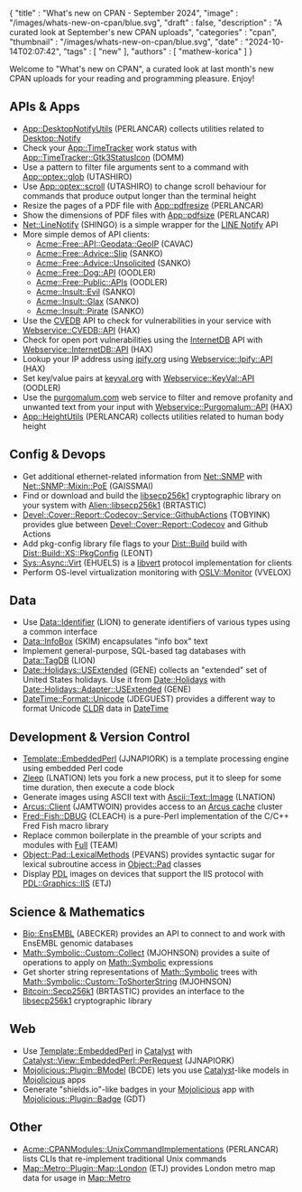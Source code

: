 {
   "title" : "What's new on CPAN - September 2024",
   "image" : "/images/whats-new-on-cpan/blue.svg",
   "draft" : false,
   "description" : "A curated look at September's new CPAN uploads",
   "categories" : "cpan",
   "thumbnail" : "/images/whats-new-on-cpan/blue.svg",
   "date" : "2024-10-14T02:07:42",
   "tags" : [
      "new"
   ],
   "authors" : [
      "mathew-korica"
   ]
}


Welcome to "What's new on CPAN", a curated look at last month's new CPAN uploads for your reading and programming pleasure. Enjoy!

APIs & Apps
-----------
* [App::DesktopNotifyUtils](https://metacpan.org/pod/App::DesktopNotifyUtils) (PERLANCAR) collects utilities related to [Desktop::Notify](https://metacpan.org/pod/Desktop::Notify)
* Check your [App::TimeTracker](https://metacpan.org/pod/App::TimeTracker) work status with [App::TimeTracker::Gtk3StatusIcon](https://metacpan.org/pod/App::TimeTracker::Gtk3StatusIcon) (DOMM)
* Use a pattern to filter file arguments sent to a command with [App::optex::glob](https://metacpan.org/pod/App::optex::glob) (UTASHIRO)
* Use [App::optex::scroll](https://metacpan.org/pod/App::optex::scroll) (UTASHIRO) to change scroll behaviour for commands that produce output longer than the terminal height
* Resize the pages of a PDF file with [App::pdfresize](https://metacpan.org/pod/App::pdfresize) (PERLANCAR)
* Show the dimensions of PDF files with [App::pdfsize](https://metacpan.org/pod/App::pdfsize) (PERLANCAR)
* [Net::LineNotify](https://metacpan.org/pod/Net::LineNotify) (SHINGO) is a simple wrapper for the [LINE Notify](https://notify-bot.line.me) API
* More simple demos of API clients:
	* [Acme::Free::API::Geodata::GeoIP](https://metacpan.org/pod/Acme::Free::API::Geodata::GeoIP) (CAVAC)
	* [Acme::Free::Advice::Slip](https://metacpan.org/pod/Acme::Free::Advice::Slip) (SANKO)
	* [Acme::Free::Advice::Unsolicited](https://metacpan.org/pod/Acme::Free::Advice::Unsolicited) (SANKO)
	* [Acme::Free::Dog::API](https://metacpan.org/pod/Acme::Free::Dog::API) (OODLER)
	* [Acme::Free::Public::APIs](https://metacpan.org/pod/Acme::Free::Public::APIs) (OODLER)
	* [Acme::Insult::Evil](https://metacpan.org/pod/Acme::Insult::Evil) (SANKO)
	* [Acme::Insult::Glax](https://metacpan.org/pod/Acme::Insult::Glax) (SANKO)
	* [Acme::Insult::Pirate](https://metacpan.org/pod/Acme::Insult::Pirate) (SANKO)
* Use the [CVEDB](https://cvedb.shodan.io/) API to check for vulnerabilities in your service with [Webservice::CVEDB::API](https://metacpan.org/pod/Webservice::CVEDB::API) (HAX)
* Check for open port vulnerabilities using the [InternetDB](https://internetdb.shodan.io/) API with [Webservice::InternetDB::API](https://metacpan.org/pod/Webservice::InternetDB::API) (HAX)
* Lookup your IP address using [ipify.org](https://www.ipify.org) using [Webservice::Ipify::API](https://metacpan.org/pod/Webservice::Ipify::API) (HAX)
* Set key/value pairs at [keyval.org](https://keyval.org) with [Webservice::KeyVal::API](https://metacpan.org/pod/Webservice::KeyVal::API) (OODLER)
* Use the [purgomalum.com](https://www.purgomalum.com/) web service to filter and remove profanity and unwanted text from your input with [Webservice::Purgomalum::API](https://metacpan.org/pod/Webservice::Purgomalum::API) (HAX)
* [App::HeightUtils](https://metacpan.org/pod/App::HeightUtils) (PERLANCAR) collects utilities related to human body height


Config & Devops
---------------
* Get additional ethernet-related information from [Net::SNMP](https://metacpan.org/pod/Net::SNMP) with [Net::SNMP::Mixin::PoE](https://metacpan.org/pod/Net::SNMP::Mixin::PoE) (GAISSMAI)
* Find or download and build the [libsecp256k1](https://github.com/bitcoin-core/secp256k1) cryptographic library on your system with [Alien::libsecp256k1](https://metacpan.org/pod/Alien::libsecp256k1) (BRTASTIC)
* [Devel::Cover::Report::Codecov::Service::GithubActions](https://metacpan.org/pod/Devel::Cover::Report::Codecov::Service::GithubActions) (TOBYINK) provides glue between [Devel::Cover::Report::Codecov](https://metacpan.org/pod/Devel::Cover::Report::Codecov) and Github Actions
* Add pkg-config library file flags to your [Dist::Build](https://metacpan.org/pod/Dist::Build) build with [Dist::Build::XS::PkgConfig](https://metacpan.org/pod/Dist::Build::XS::PkgConfig) (LEONT)
* [Sys::Async::Virt](https://metacpan.org/pod/Sys::Async::Virt) (EHUELS) is a [libvert](https://libvirt.org) protocol implementation for clients
* Perform OS-level virtualization monitoring with [OSLV::Monitor](https://metacpan.org/pod/OSLV::Monitor) (VVELOX)


Data
----
* Use [Data::Identifier](https://metacpan.org/pod/Data::Identifier) (LION) to generate identifiers of various types using a common interface
* [Data::InfoBox](https://metacpan.org/pod/Data::InfoBox) (SKIM) encapsulates "info box" text
* Implement general-purpose, SQL-based tag databases with [Data::TagDB](https://metacpan.org/pod/Data::TagDB) (LION)
* [Date::Holidays::USExtended](https://metacpan.org/pod/Date::Holidays::USExtended) (GENE) collects an "extended" set of United States holidays. Use it from [Date::Holidays](https://metacpan.org/pod/Date::Holidays) with [Date::Holidays::Adapter::USExtended](https://metacpan.org/pod/Date::Holidays::Adapter::USExtended) (GENE)
* [DateTime::Format::Unicode](https://metacpan.org/pod/DateTime::Format::Unicode) (JDEGUEST) provides a different way to format Unicode [CLDR](https://cldr.unicode.org) data in [DateTime](https://metacpan.org/pod/DateTime)


Development & Version Control
-----------------------------
* [Template::EmbeddedPerl](https://metacpan.org/pod/Template::EmbeddedPerl) (JJNAPIORK) is a template processing engine using embedded Perl code
* [Zleep](https://metacpan.org/pod/Zleep) (LNATION) lets you fork a new process, put it to sleep for some time duration, then execute a code block
* Generate images using ASCII text with [Ascii::Text::Image](https://metacpan.org/pod/Ascii::Text::Image) (LNATION)
* [Arcus::Client](https://metacpan.org/pod/Arcus::Client) (JAMTWOIN) provides access to an [Arcus cache](https://github.com/naver/arcus) cluster
* [Fred::Fish::DBUG](https://metacpan.org/pod/Fred::Fish::DBUG) (CLEACH) is a pure-Perl implementation of the C/C++ Fred Fish macro library
* Replace common boilerplate in the preamble of your scripts and modules with [Full](https://metacpan.org/pod/Full) (TEAM)
* [Object::Pad::LexicalMethods](https://metacpan.org/pod/Object::Pad::LexicalMethods) (PEVANS) provides syntactic sugar for lexical subroutine access in [Object::Pad](https://metacpan.org/pod/Object::Pad) classes
* Display [PDL](https://metacpan.org/pod/PDL) images on devices that support the IIS protocol with [PDL::Graphics::IIS](https://metacpan.org/pod/PDL::Graphics::IIS) (ETJ)


Science & Mathematics
---------------------
* [Bio::EnsEMBL](https://metacpan.org/pod/Bio::EnsEMBL) (ABECKER) provides an API to connect to and work with EnsEMBL genomic databases
* [Math::Symbolic::Custom::Collect](https://metacpan.org/pod/Math::Symbolic::Custom::Collect) (MJOHNSON) provides a suite of operations to apply on [Math::Symbolic](https://metacpan.org/pod/Math::Symbolic) expressions
* Get shorter string representations of [Math::Symbolic](https://metacpan.org/pod/Math::Symbolic) trees with [Math::Symbolic::Custom::ToShorterString](https://metacpan.org/pod/Math::Symbolic::Custom::ToShorterString) (MJOHNSON)
* [Bitcoin::Secp256k1](https://metacpan.org/pod/Bitcoin::Secp256k1) (BRTASTIC) provides an interface to the [libsecp256k1](https://github.com/bitcoin-core/secp256k1) cryptographic library


Web
---
* Use [Template::EmbeddedPerl](Template::EmbeddedPerl) in [Catalyst](https://metacpan.org/pod/Catalyst) with [Catalyst::View::EmbeddedPerl::PerRequest](https://metacpan.org/pod/Catalyst::View::EmbeddedPerl::PerRequest) (JJNAPIORK)
* [Mojolicious::Plugin::BModel](https://metacpan.org/pod/Mojolicious::Plugin::BModel) (BCDE) lets you use [Catalyst](https://metacpan.org/pod/Catalyst)-like models in [Mojolicious](https://metacpan.org/pod/Mojolicious) apps
* Generate "shields.io"-like badges in your [Mojolicious](https://metacpan.org/pod/Mojolicious) app with [Mojolicious::Plugin::Badge](https://metacpan.org/pod/Mojolicious::Plugin::Badge) (GDT)


Other
-----
* [Acme::CPANModules::UnixCommandImplementations](https://metacpan.org/pod/Acme::CPANModules::UnixCommandImplementations) (PERLANCAR) lists CLIs that re-implement traditional Unix commands
* [Map::Metro::Plugin::Map::London](https://metacpan.org/pod/Map::Metro::Plugin::Map::London) (ETJ) provides London metro map data for usage in [Map::Metro](https://metacpan.org/pod/Map::Metro)

